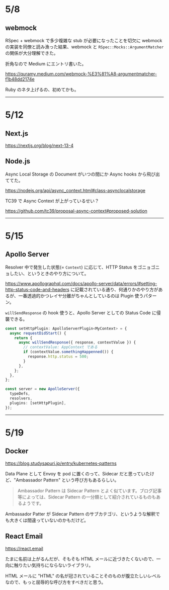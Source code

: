 # 5/8

## webmock

RSpec + webmock で多少複雑な stub が必要になったことを切欠に webmock の実装を同僚と読み漁った結果、webmock と `RSpec::Mocks::ArgumentMatcher` の関係が大分理解できた。

折角なので Medium にエントリ書いた。

https://quramy.medium.com/webmock-%E3%81%A8-argumentmatcher-f1b48dd2174e

Ruby のネタ上げるの、初めてかも。

---

# 5/12

## Next.js

https://nextjs.org/blog/next-13-4

## Node.js

Async Local Storage の Document がいつの間にか Async hooks から飛び出ててた。

https://nodejs.org/api/async_context.html#class-asynclocalstorage

TC39 で Async Context が上がっているせい？

https://github.com/tc39/proposal-async-context#proposed-solution

---

# 5/15

## Apollo Server

Resolver 中で発生した状態(= `Context`) に応じて、HTTP Status をゴニョゴニョしたい、というときのやり方について。

https://www.apollographql.com/docs/apollo-server/data/errors/#setting-http-status-code-and-headers に記載されている通り、何通りかのやり方があるが、一番透過的かつレイヤ分離がちゃんとしているのは Plugin 使うパターン。

`willSendResponse` の hook 使うと、Apollo Server としての Status Code に侵襲できる。

```ts
const setHttpPlugin: ApolloServerPlugin<MyContext> = {
  async requestDidStart() {
    return {
      async willSendResponse({ response, contextValue }) {
        // contextValue: AppContext である
        if (contextValue.somethingHappenned()) {
          response.http.status = 500;
        }
      },
    };
  },
};

const server = new ApolloServer({
  typeDefs,
  resolvers,
  plugins: [setHttpPlugin],
});
```

---

# 5/19

## Docker

https://blog.studysapuri.jp/entry/kubernetes-patterns

Data Plane として Envoy を pod に置くのって、Sidecar だと思っていたけど、"Ambassador Pattern" という呼び方もあるらしい。

> Ambassador Pattern は Sidecar Pattern とよく似ています。ブログ記事等によっては、Sidecar Pattern の一分類として紹介されているものもあるようです。

Ambassador Patter が Sidecar Pattern のサブカテゴリ、というような解釈でも大きくは間違っていないのかもだけど。

## React Email

https://react.email

たまに名前は上がるんだが、そもそも HTML メールに近づきたくないので、一向に触りたい気持ちにならないライブラリ。

HTML メールに "HTML" の名が冠されていることそのものが腹立たしいレベルなので、もっと屈辱的な呼び方をすべきだと思う。
